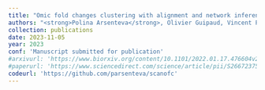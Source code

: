 ```yaml
---
title: "Omic fold changes clustering with alignment and network inference: an application to study the radiation response of endothelial cells"
authors: "<strong>Polina Arsenteva</strong>, Olivier Guipaud, Vincent Paget,Morgane Dos Santos, Georges Tarlet, Fabien Milliat, Hervé Cardot, Mohamed Amine Benadjaoud."
collection: publications
date: 2023-11-05
year: 2023
conf: 'Manuscript submitted for publication'
#arxivurl: 'https://www.biorxiv.org/content/10.1101/2022.01.17.476604v2'
#paperurl: 'https://www.sciencedirect.com/science/article/pii/S2667237523000280?utm_campaign=STMJ_AUTH_SERV_PUBLISHED&utm_medium=email&utm_acid=268550789&SIS_ID=&dgcid=STMJ_AUTH_SERV_PUBLISHED&CMX_ID=&utm_in=DM348155&utm_source=AC_'
codeurl: 'https://github.com/parsenteva/scanofc'
---
```

